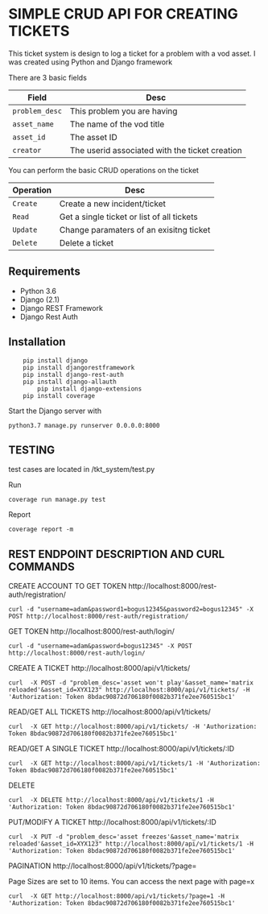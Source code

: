 # SIMPLE CRUD API FOR CREATING TICKETS

This ticket system is design to log a ticket for a problem with a vod asset.  I was created using Python and Django framework

There are 3 basic fields

Field |Desc
-- | -- 
`problem_desc`  |  This problem you are having 
`asset_name`    |  The name of the vod title
`asset_id`      |  The asset ID 
`creator`       |  The userid associated with the ticket creation

You can perform the basic CRUD operations on the ticket

Operation |Desc
-- | -- 
`Create` | Create a new incident/ticket
`Read`   | Get a single ticket or list of all tickets
`Update` | Change paramaters of an exisitng ticket
`Delete` | Delete a ticket


## Requirements
- Python 3.6
- Django (2.1)
- Django REST Framework
- Django Rest Auth

## Installation
```
	pip install django
	pip install djangorestframework
	pip install django-rest-auth
	pip install django-allauth
        pip install django-extensions
	pip install coverage
```


Start the Django server with 

```
python3.7 manage.py runserver 0.0.0.0:8000
```

## TESTING 
test cases are located in /tkt_system/test.py

Run

```
coverage run manage.py test
```

Report
```
coverage report -m
```

## REST ENDPOINT DESCRIPTION AND CURL COMMANDS




CREATE ACCOUNT TO GET TOKEN  http://localhost:8000/rest-auth/registration/ 

```
curl -d "username=adam&password1=bogus12345&password2=bogus12345" -X POST http://localhost:8000/rest-auth/registration/ 
```


GET TOKEN  http://localhost:8000/rest-auth/login/


```
curl -d "username=adam&password=bogus12345" -X POST http://localhost:8000/rest-auth/login/
```


CREATE A TICKET http://localhost:8000/api/v1/tickets/


```
curl  -X POST -d "problem_desc='asset won't play'&asset_name='matrix reloaded'&asset_id=XYX123" http://localhost:8000/api/v1/tickets/ -H 'Authorization: Token 8bdac90872d706180f0082b371fe2ee760515bc1'
```

READ/GET ALL TICKETS http://localhost:8000/api/v1/tickets/
```
curl  -X GET http://localhost:8000/api/v1/tickets/ -H 'Authorization: Token 8bdac90872d706180f0082b371fe2ee760515bc1'
```




READ/GET A SINGLE TICKET http://localhost:8000/api/v1/tickets/:ID
```
curl  -X GET http://localhost:8000/api/v1/tickets/1 -H 'Authorization: Token 8bdac90872d706180f0082b371fe2ee760515bc1'
```

DELETE
```
curl  -X DELETE http://localhost:8000/api/v1/tickets/1 -H 'Authorization: Token 8bdac90872d706180f0082b371fe2ee760515bc1'
```

PUT/MODIFY A TICKET http://localhost:8000/api/v1/tickets/:ID

```
curl  -X PUT -d "problem_desc='asset freezes'&asset_name='matrix reloaded'&asset_id=XYX123" http://localhost:8000/api/v1/tickets/1 -H 'Authorization: Token 8bdac90872d706180f0082b371fe2ee760515bc1'
```

PAGINATION http://localhost:8000/api/v1/tickets/?page=<page no>

Page Sizes are set to 10 items.   You can access the next page with page=x
```
curl  -X GET http://localhost:8000/api/v1/tickets/?page=1 -H 'Authorization: Token 8bdac90872d706180f0082b371fe2ee760515bc1'
```



